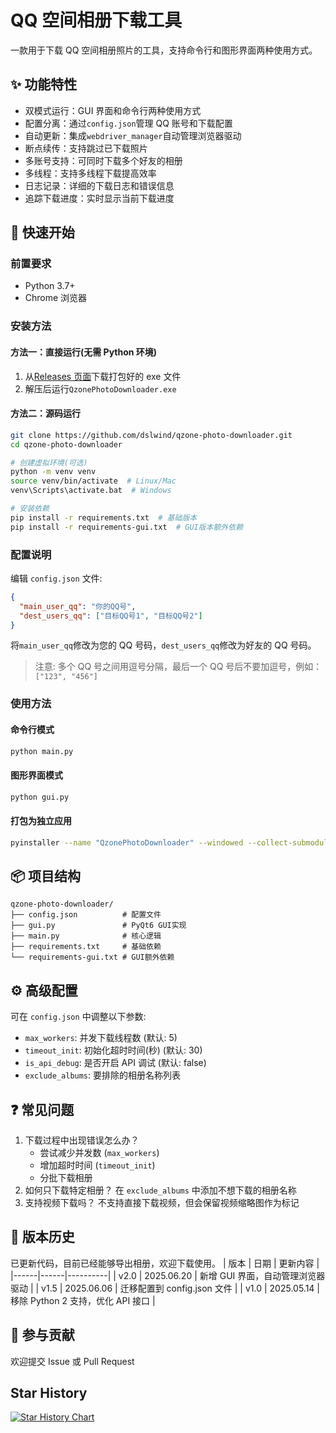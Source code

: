 # QQ 空间相册下载工具

一款用于下载 QQ 空间相册照片的工具，支持命令行和图形界面两种使用方式。

## ✨ 功能特性

- 双模式运行：GUI 界面和命令行两种使用方式
- 配置分离：通过`config.json`管理 QQ 账号和下载配置
- 自动更新：集成`webdriver_manager`自动管理浏览器驱动
- 断点续传：支持跳过已下载照片
- 多账号支持：可同时下载多个好友的相册
- 多线程：支持多线程下载提高效率
- 日志记录：详细的下载日志和错误信息
- 追踪下载进度：实时显示当前下载进度

## 🚀 快速开始

### 前置要求

- Python 3.7+
- Chrome 浏览器

### 安装方法

#### 方法一：直接运行(无需 Python 环境)

1. 从[Releases 页面](https://github.com/dslwind/qzone-photo-downloader/releases)下载打包好的 exe 文件
2. 解压后运行`QzonePhotoDownloader.exe`

#### 方法二：源码运行

```bash
git clone https://github.com/dslwind/qzone-photo-downloader.git
cd qzone-photo-downloader

# 创建虚拟环境(可选)
python -m venv venv
source venv/bin/activate  # Linux/Mac
venv\Scripts\activate.bat  # Windows

# 安装依赖
pip install -r requirements.txt  # 基础版本
pip install -r requirements-gui.txt  # GUI版本额外依赖
```

### 配置说明

编辑 `config.json` 文件:

```json
{
  "main_user_qq": "你的QQ号",
  "dest_users_qq": ["目标QQ号1", "目标QQ号2"]
}
```

将`main_user_qq`修改为您的 QQ 号码，`dest_users_qq`修改为好友的 QQ 号码。

> 注意: 多个 QQ 号之间用逗号分隔，最后一个 QQ 号后不要加逗号，例如：`["123", "456"]`

### 使用方法

#### 命令行模式

```bash
python main.py
```

#### 图形界面模式

```bash
python gui.py
```

#### 打包为独立应用

```bash
pyinstaller --name "QzonePhotoDownloader" --windowed --collect-submodules PyQt6 --hidden-import PyQt6.Qt gui.py
```

## 📦 项目结构

```
qzone-photo-downloader/
├── config.json          # 配置文件
├── gui.py               # PyQt6 GUI实现
├── main.py              # 核心逻辑
├── requirements.txt     # 基础依赖
└── requirements-gui.txt # GUI额外依赖
```

## ⚙️ 高级配置

可在 `config.json` 中调整以下参数:

- `max_workers`: 并发下载线程数 (默认: 5)
- `timeout_init`: 初始化超时时间(秒) (默认: 30)
- `is_api_debug`: 是否开启 API 调试 (默认: false)
- `exclude_albums`: 要排除的相册名称列表

## ❓ 常见问题

1. 下载过程中出现错误怎么办？
   - 尝试减少并发数 (`max_workers`)
   - 增加超时时间 (`timeout_init`)
   - 分批下载相册
1. 如何只下载特定相册？
   在 `exclude_albums` 中添加不想下载的相册名称
1. 支持视频下载吗？
   不支持直接下载视频，但会保留视频缩略图作为标记

## 📜 版本历史

已更新代码，目前已经能够导出相册，欢迎下载使用。
| 版本 | 日期 | 更新内容 |
|------|------|----------|
| v2.0 | 2025.06.20 | 新增 GUI 界面，自动管理浏览器驱动 |
| v1.5 | 2025.06.06 | 迁移配置到 config.json 文件 |
| v1.0 | 2025.05.14 | 移除 Python 2 支持，优化 API 接口 |

## 🤝 参与贡献

欢迎提交 Issue 或 Pull Request

## Star History

[![Star History Chart](https://api.star-history.com/svg?repos=dslwind/qzone-photo-downloader&type=Date)](https://www.star-history.com/#dslwind/qzone-photo-downloader&Date)

